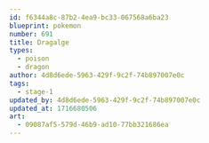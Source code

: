 ```yaml
---
id: f6344a8c-87b2-4ea9-bc33-067568a6ba23
blueprint: pokemon
number: 691
title: Dragalge
types:
  - poison
  - dragon
author: 4d8d6ede-5963-429f-9c2f-74b897007e0c
tags:
  - stage-1
updated_by: 4d8d6ede-5963-429f-9c2f-74b897007e0c
updated_at: 1716680506
art:
  - 09087af5-579d-46b9-ad10-77bb321686ea
---
```

